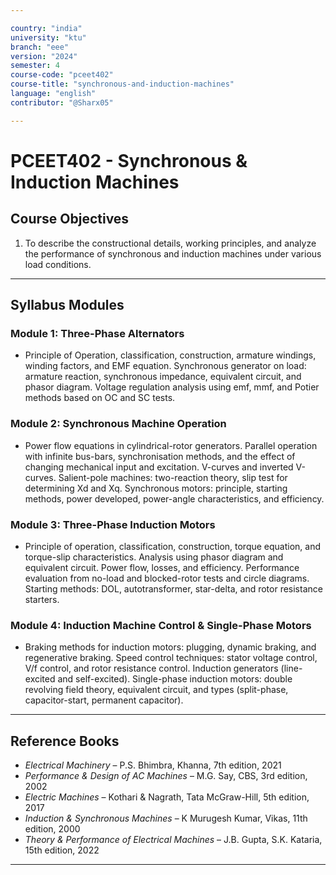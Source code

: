 ```yaml
---

country: "india"
university: "ktu"
branch: "eee"
version: "2024"
semester: 4
course-code: "pceet402"
course-title: "synchronous-and-induction-machines"
language: "english"
contributor: "@Sharx05"

---
```


# PCEET402 - Synchronous & Induction Machines

## Course Objectives

1. To describe the constructional details, working principles, and analyze the performance of synchronous and induction machines under various load conditions.

---

## Syllabus Modules

### Module 1: Three-Phase Alternators

- Principle of Operation, classification, construction, armature windings, winding factors, and EMF equation. Synchronous generator on load: armature reaction, synchronous impedance, equivalent circuit, and phasor diagram. Voltage regulation analysis using emf, mmf, and Potier methods based on OC and SC tests.

### Module 2: Synchronous Machine Operation

- Power flow equations in cylindrical-rotor generators. Parallel operation with infinite bus-bars, synchronisation methods, and the effect of changing mechanical input and excitation. V-curves and inverted V-curves. Salient-pole machines: two-reaction theory, slip test for determining Xd and Xq. Synchronous motors: principle, starting methods, power developed, power-angle characteristics, and efficiency.

### Module 3: Three-Phase Induction Motors

- Principle of operation, classification, construction, torque equation, and torque-slip characteristics. Analysis using phasor diagram and equivalent circuit. Power flow, losses, and efficiency. Performance evaluation from no-load and blocked-rotor tests and circle diagrams. Starting methods: DOL, autotransformer, star-delta, and rotor resistance starters.

### Module 4: Induction Machine Control & Single-Phase Motors

- Braking methods for induction motors: plugging, dynamic braking, and regenerative braking. Speed control techniques: stator voltage control, V/f control, and rotor resistance control. Induction generators (line-excited and self-excited). Single-phase induction motors: double revolving field theory, equivalent circuit, and types (split-phase, capacitor-start, permanent capacitor).

---

## Reference Books

- *Electrical Machinery* – P.S. Bhimbra, Khanna, 7th edition, 2021
- *Performance & Design of AC Machines* – M.G. Say, CBS, 3rd edition, 2002
- *Electric Machines* – Kothari & Nagrath, Tata McGraw-Hill, 5th edition, 2017
- *Induction & Synchronous Machines* – K Murugesh Kumar, Vikas, 11th edition, 2000
- *Theory & Performance of Electrical Machines* – J.B. Gupta, S.K. Kataria, 15th edition, 2022

---
